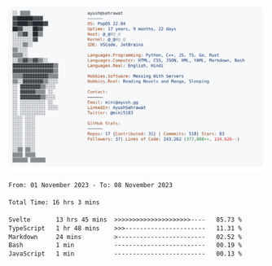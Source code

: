 <a href="https://github.com/AyushSehrawat/AyushSehrawat">
  <picture>
    <source media="(prefers-color-scheme: dark)" srcset="https://raw.githubusercontent.com/AyushSehrawat/AyushSehrawat/main/dark_mode.svg">
    <img alt="Andrew Grant's GitHub Profile README" src="https://raw.githubusercontent.com/AyushSehrawat/AyushSehrawat/main/light_mode.svg">
  </picture>
</a>

<!--START_SECTION:waka-->

```txt
From: 01 November 2023 - To: 08 November 2023

Total Time: 16 hrs 3 mins

Svelte       13 hrs 45 mins  >>>>>>>>>>>>>>>>>>>>>----   85.73 %
TypeScript   1 hr 48 mins    >>>----------------------   11.31 %
Markdown     24 mins         >------------------------   02.52 %
Bash         1 min           -------------------------   00.19 %
JavaScript   1 min           -------------------------   00.13 %
```

<!--END_SECTION:waka-->
